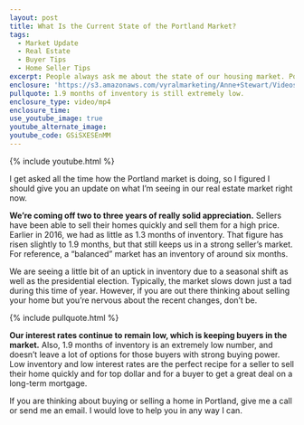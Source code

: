 ```yaml
---
layout: post
title: What Is the Current State of the Portland Market?
tags:
  - Market Update
  - Real Estate
  - Buyer Tips
  - Home Seller Tips
excerpt: People always ask me about the state of our housing market. Portland is still a great place to be if you’re a buyer or a seller.
enclosure: 'https://s3.amazonaws.com/vyralmarketing/Anne+Stewart/Videos+Oct-Dec+2016/Portland+Market+Update.mp4'
pullquote: 1.9 months of inventory is still extremely low.
enclosure_type: video/mp4
enclosure_time:
use_youtube_image: true
youtube_alternate_image:
youtube_code: GSiSXESEnMM
---
```



{% include youtube.html %}

I get asked all the time how the Portland market is doing, so I figured I should give you an update on what I’m seeing in our real estate market right now.

**We’re coming off two to three years of really solid appreciation.** Sellers have been able to sell their homes quickly and sell them for a high price. Earlier in 2016, we had as little as 1.3 months of inventory. That figure has risen slightly to 1.9 months, but that still keeps us in a strong seller’s market. For reference, a “balanced” market has an inventory of around six months.

We are seeing a little bit of an uptick in inventory due to a seasonal shift as well as the presidential election. Typically, the market slows down just a tad during this time of year. However, if you are out there thinking about selling your home but you’re nervous about the recent changes, don’t be.

{% include pullquote.html %}

**Our interest rates continue to remain low, which is keeping buyers in the market.** Also, 1.9 months of inventory is an extremely low number, and doesn’t leave a lot of options for those buyers with strong buying power. Low inventory and low interest rates are the perfect recipe for a seller to sell their home quickly and for top dollar and for a buyer to get a great deal on a long-term mortgage.

If you are thinking about buying or selling a home in Portland, give me a call or send me an email. I would love to help you in any way I can.